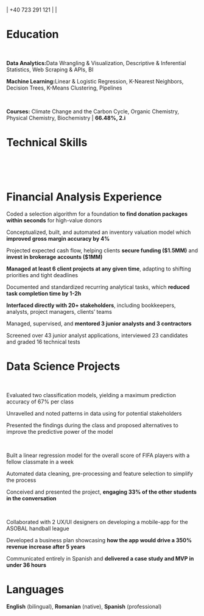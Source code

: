 <!DOCTYPE html>
<html xmlns="http://www.w3.org/1999/xhtml" lang="" xml:lang="">
<head>
	<title>Sabina Firtala | Data Scientist, Financial Analyst | sabinagiorgiana@gmail.com</title>
	<meta http-equiv="content-type" content="text/html; charset=utf-8" />
	<meta name="keywords" content="" />
	<meta name="description" content="" />
	<link rel="stylesheet" type="text/css" href="http://yui.yahooapis.com/2.7.0/build/reset-fonts-grids/reset-fonts-grids.css" media="all" /> 
	<link rel="stylesheet" type="text/css" href="resume.css" media="all" />
</head>
  </style>
</head>
<body>
<p><span class="smallcaps"><br />
<a href="mailto:sabinagiorgiana@gmail.com"></a> <span class="math inline">|</span> +40 723 291 121 <span class="math inline">|</span> <a href="https://www.linkedin.com/in/sabina-firtala"></a> <span class="math inline">|</span> <a href="https://github.com/sabinagio"></a></span></p>
<h1 id="education">Education</h1>
<p><br />
</p>
<p><strong><span>Data Analytics</span>:</strong><span>Data Wrangling &amp; Visualization, Descriptive &amp; Inferential Statistics, Web Scraping &amp; APIs, BI</span></p>
<p><strong><span>Machine Learning</span>:</strong><span>Linear &amp; Logistic Regression, K-Nearest Neighbors, Decision Trees, K-Means Clustering, Pipelines</span></p>
<p><br />
</p>
<p><strong><span>Courses</span>:</strong> Climate Change and the Carbon Cycle, Organic Chemistry, Physical Chemistry, Biochemistry | <strong>66.48%, 2.i</strong></p>
<h1 id="technical-skills">Technical Skills</h1>
<p><br />
<br />
<br />
</p>
<h1 id="financial-analysis-experience">Financial Analysis Experience</h1>
<p>Coded a selection algorithm for a foundation <strong>to find donation packages within seconds</strong> for high-value donors</p>
<p>Conceptualized, built, and automated an inventory valuation model which <strong>improved gross margin accuracy by 4%</strong></p>
<p>Projected expected cash flow, helping clients <strong>secure funding ($1.5MM)</strong> and <strong>invest in brokerage accounts ($1MM)</strong></p>
<p><strong>Managed at least 6 client projects at any given time</strong>, adapting to shifting priorities and tight deadlines</p>
<p>Documented and standardized recurring analytical tasks, which <strong>reduced task completion time by 1-2h</strong></p>
<p><strong>Interfaced directly with 20+ stakeholders</strong>, including bookkeepers, analysts, project managers, clients’ teams</p>
<p>Managed, supervised, and <strong>mentored 3 junior analysts and 3 contractors</strong></p>
<p>Screened over 43 junior analyst applications, interviewed 23 candidates and graded 16 technical tests</p>
<h1 id="data-science-projects">Data Science Projects</h1>
<p><br />
</p>
<p>Evaluated two classification models, yielding a maximum prediction accuracy of 67% per class</p>
<p>Unravelled and noted patterns in data using <a href="https://public.tableau.com/app/profile/sabina.firtala/viz/Credit-Card-Interest-Analysis/EDA"></a> for potential stakeholders</p>
<p>Presented the findings during the class and proposed alternatives to improve the predictive power of the model</p>
<p><br />
</p>
<p>Built a linear regression model for the overall score of FIFA players with a fellow classmate in a week</p>
<p>Automated data cleaning, pre-processing and feature selection to simplify the process</p>
<p>Conceived and presented the project, <strong>engaging 33% of the other students in the conversation</strong></p>
<p><br />
</p>
<p>Collaborated with 2 UX/UI designers on developing a mobile-app for the ASOBAL handball league</p>
<p>Developed a business plan showcasing <strong>how the app would drive a 350% revenue increase after 5 years</strong></p>
<p>Communicated entirely in Spanish and <strong>delivered a case study and MVP in under 36 hours</strong></p>
<h1 id="languages">Languages</h1>
<p><strong>English</strong> (bilingual), <strong>Romanian</strong> (native), <strong>Spanish</strong> (professional)</p>
</body>
</html>
